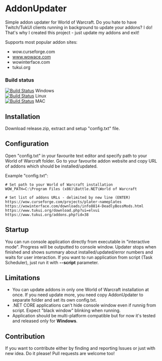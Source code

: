 # AddonUpdater
Simple addon updater for World of Warcraft. Do you hate to have Twitch/TukUI clients running in background to update your addons? I do! That's why I created this project - just update my addons and exit! 

Supports most popular addon sites:
* wow.curseforge.com
* www.wowace.com
* wowinterface.com
* tukui.org

### Build status
[![Build Status](https://dev.azure.com/kejval/AddonUpdater/_apis/build/status/pkejval.AddonUpdater?branchName=master&jobName=Job&configuration=windows)](https://dev.azure.com/kejval/AddonUpdater/_build/latest?definitionId=1&branchName=master) Windows</br>
[![Build Status](https://dev.azure.com/kejval/AddonUpdater/_apis/build/status/pkejval.AddonUpdater?branchName=master&jobName=Job&configuration=linux)](https://dev.azure.com/kejval/AddonUpdater/_build/latest?definitionId=1&branchName=master) Linux</br>
[![Build Status](https://dev.azure.com/kejval/AddonUpdater/_apis/build/status/pkejval.AddonUpdater?branchName=master&jobName=Job&configuration=mac)](https://dev.azure.com/kejval/AddonUpdater/_build/latest?definitionId=1&branchName=master) MAC

## Installation
Download release.zip, extract and setup "config.txt" file.

## Configuration
Open "config.txt" in your favourite text editor and specify path to your World of Warcraft folder.
Go to your favourite addon website and copy URL of addons which should be installed/updated.

Example "config.txt":
```
# Set path to your World of Warcraft installation
WOW_PATH=C:\Program Files (x86)\Battle.NET\World of Warcraft

# Set list of addons URLs - delimited by new line (ENTER)
https://wow.curseforge.com/projects/plater-nameplates
https://wowinterface.com/downloads/info8814-DeadlyBossMods.html
https://www.tukui.org/download.php?ui=elvui
https://www.tukui.org/addons.php?id=38
```

## Startup
You can run console application directly from executable in "interactive mode". Progress will be outputted to console window. Updater stops when finished and shows summary about installed/updated/error numbers and waits for user interaction.
If you want to run application from script (Task Scheduler), just run it with **--script** parameter.

## Limitations
* You can update addons in only one World of Warcraft installation at once. If you need update more, you need copy AddonUpdater to separate folder and set its own config.txt.
* .NET CORE applications can't hide console window even if runnig from script. Expect "black window" blinking when running.
* Application should be multi-platform compatible but for now it's tested and released only for **Windows**.

## Contribution
If you want to contribute either by finding and reporting Issues or just with new idea. Do it please! Pull requests are welcome too!
